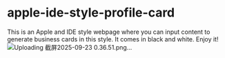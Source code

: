 # apple-ide-style-profile-card
This is an Apple and IDE style webpage where you can input content to generate business cards in this style. It comes in black and white. Enjoy it!
![Uploading 截屏2025-09-23 0.36.51.png…]()
